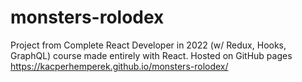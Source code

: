 # monsters-rolodex
Project from Complete React Developer in 2022 (w/ Redux, Hooks, GraphQL) course made entirely with React. Hosted on GitHub pages https://kacperhemperek.github.io/monsters-rolodex/
